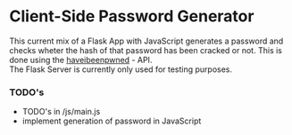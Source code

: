 # Client-Side Password Generator  
This current mix of a Flask App with JavaScript generates a password and checks wheter the hash of that password has been cracked or not. This is done using the [haveibeenpwned](https://haveibeenpwned.com/API/v2#PwnedPasswords) - API.  
The Flask Server is currently only used for testing purposes.
### TODO's  
 + TODO's in /js/main.js
 + implement generation of password in JavaScript